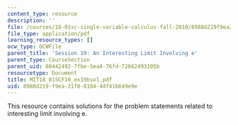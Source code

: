 ```yaml
---
content_type: resource
description: ''
file: /courses/18-01sc-single-variable-calculus-fall-2010/8988d219f9ea21f081844df41b649e9e_MIT18_01SCF10_ex19bsol.pdf
file_type: application/pdf
learning_resource_types: []
ocw_type: OCWFile
parent_title: 'Session 19: An Interesting Limit Involving e'
parent_type: CourseSection
parent_uid: 60442492-7fbe-5ea4-76fd-72662493105b
resourcetype: Document
title: MIT18_01SCF10_ex19bsol.pdf
uid: 8988d219-f9ea-21f0-8184-4df41b649e9e
---
```

This resource contains solutions for the problem statements related to interesting limit involving e.

